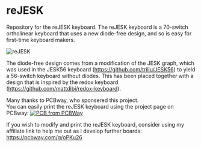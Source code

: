 # reJESK
Repository for the reJESK keyboard. The reJESK keyboard is a 70-switch ortholinear keyboard that uses a new diode-free design, and so is easy for first-time keyboard makers.

![reJESK](https://github.com/user-attachments/assets/043d9627-45ac-49e0-a1f5-53d503b842ea)

The diode-free design comes from a modification of the JESK graph, which was used in the JESK56 keyboard (https://github.com/triliu/JESK56) to yield a 56-switch keyboard without diodes. This has been placed together with a design that is inspired by the redox keyboard (https://github.com/mattdibi/redox-keyboard).

Many thanks to PCBway, who sponsered this project.  
You can easily print the reJESK keyboard using the project page on PCBway:
<a href="https://www.pcbway.com/project/shareproject/reJESK_keyboard_9f7bace9.html"><img src="https://www.pcbway.com/project/img/images/frompcbway-1220.png" alt="PCB from PCBWay" /></a>

If you wish to modify and print the reJESK keyboard, consider using my affiliate link to help me out as I develop further boards: https://pcbway.com/g/oPKu26
